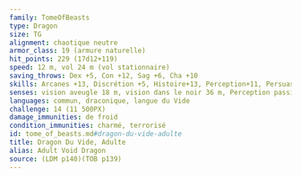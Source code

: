 ```yaml
---
family: TomeOfBeasts
type: Dragon
size: TG
alignment: chaotique neutre
armor_class: 19 (armure naturelle)
hit_points: 229 (17d12+119)
speed: 12 m, vol 24 m (vol stationnaire)
saving_throws: Dex +5, Con +12, Sag +6, Cha +10
skills: Arcanes +13, Discrétion +5, Histoire+13, Perception+11, Persuasion +10
senses: vision aveugle 18 m, vision dans le noir 36 m, Perception passive 21
languages: commun, draconique, langue du Vide
challenge: 14 (11 500PX)
damage_immunities: de froid
condition_immunities: charmé, terrorisé
id: tome_of_beasts.md#dragon-du-vide-adulte
title: Dragon Du Vide, Adulte
alias: Adult Void Dragon
source: (LDM p140)(TOB p139)
---
```


